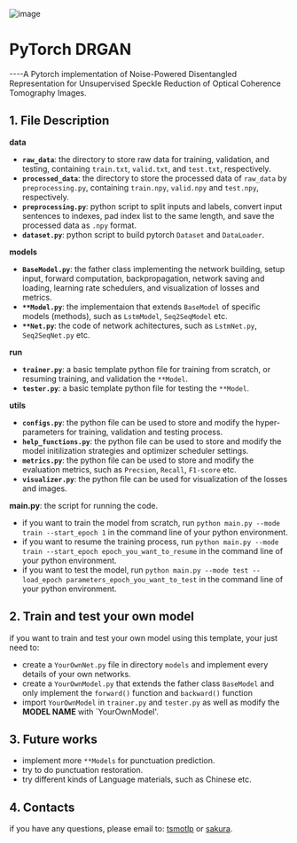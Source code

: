 ![image](https://github.com/tsmotlp/DRGAN/blob/main/images/Fig1.png)
# PyTorch DRGAN
----A Pytorch implementation of Noise-Powered Disentangled Representation for Unsupervised Speckle Reduction of Optical Coherence Tomography Images.

## 1. File Description
**data**
* **`raw_data`**: the directory to store raw data for training, validation, and testing, containing `train.txt`, `valid.txt`, and `test.txt`, respectively.
* **`processed_data`**: the directory to store the processed data of `raw_data` by `preprocessing.py`, containing `train.npy`, `valid.npy` and `test.npy`, respectively.
* **`preprocessing.py`**: python script to split inputs and labels, convert input sentences to indexes, pad index list to the same length, and save the processed data as `.npy` format.
* **`dataset.py`**: python script to build pytorch `Dataset` and `DataLoader`.

**models**
* **`BaseModel.py`**: the father class implementing the network building, setup input, forward computation, backpropagation, network saving and loading, learning rate schedulers, and visualization of losses and metrics.
* **`**Model.py`**: the implementaion that extends `BaseModel` of specific models (methods), such as `LstmModel`, `Seq2SeqModel` etc.
* **`**Net.py`**: the code of network achitectures, such as `LstmNet.py`, `Seq2SeqNet.py` etc.

**run**
* **`trainer.py`**: a basic template python file for training from scratch, or resuming training, and validation the `**Model`.
* **`tester.py`**: a basic template python file for testing the `**Model`.

**utils**
* **`configs.py`**: the python file can be used to store and modify the hyper-parameters for training, validation and testing process.
* **`help_functions.py`**: the python file can be used to store and modify the model initilization strategies and optimizer scheduler settings.
* **`metrics.py`**: the python file can be used to store and modify the evaluation metrics, such as `Precsion`, `Recall`, `F1-score` etc.
* **`visualizer.py`**: the python file can be used for visualization of the losses and images.

**main.py**: the script for running the code.
* if you want to train the model from scratch, run `python main.py --mode train --start_epoch 1` in the command line of your python environment.
* if you want to resume the training process, run `python main.py --mode train --start_epoch epoch_you_want_to_resume` in the command line of your python environment.
* if you want to test the model, run `python main.py --mode test --load_epoch parameters_epoch_you_want_to_test` in the command line of your python environment.

## 2. Train and test your own model
if you want to train and test your own model using this template, your just need to:
* create a `YourOwnNet.py` file in directory `models` and implement every details of your own networks.
* create a  `YourOwnModel.py` that extends the father class `BaseModel` and only implement the `forward()` function and `backward()` function 
* import `YourOwnModel` in `trainer.py` and `tester.py` as well as modify the **MODEL NAME** with `YourOwnModel'.

## 3. Future works
* implement more `**Models` for punctuation prediction.
* try to do punctuation restoration.
* try different kinds of Language materials, such as Chinese etc.

## 4. Contacts
if you have any questions, please email to: [tsmotlp](tsmotlp@163.com) or [sakura](tsmotlp@163.com).
